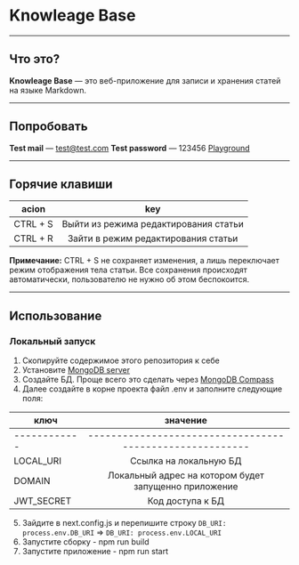 # Knowleage Base

---

## Что это?

**Knowleage Base** — это веб-приложение для записи и хранения статей на языке Markdown.

---

## Попробовать

**Test mail** — test@test.com
**Test password** — 123456
[Playground]()

---

## Горячие клавиши

| acion    |                  key                  |
| -------- | :-----------------------------------: |
| CTRL + S | Выйти из режима редактирования статьи |
| CTRL + R |  Зайти в режим редактирования статьи  |

**Примечание:** CTRL + S не сохраняет изменения, а лишь переключает режим отображения тела статьи.
Все сохранения происходят автоматически, пользователю не нужно об этом беспокоится.

---

## Использование

### Локальный запуск
1. Скопируйте содержимое этого репозитория к себе
2. Установите [MongoDB server](https://www.mongodb.com/try/download/community)
3. Создайте БД. Проще всего это сделать через [MongoDB Compass](https://www.mongodb.com/products/compass)
4. Далее создайте в корне проекта файл .env и заполните следующие поля:

| ключ       |                  значение                              |
| ---------- |:------------------------------------------------------:|
|------------|--------------------------------------------------------|
| LOCAL_URI  | Ссылка на локальную БД                                 |
| DOMAIN     | Локальный адрес на котором будет запущенно приложение  |
| JWT_SECRET | Код доступа к БД                                       |

5. Зайдите в next.config.js и перепишите строку ``` DB_URI: process.env.DB_URI ``` => ``` DB_URI: process.env.LOCAL_URI ```
6. Запустите сборку - npm run build
7. Запустите приложение - npm run start
